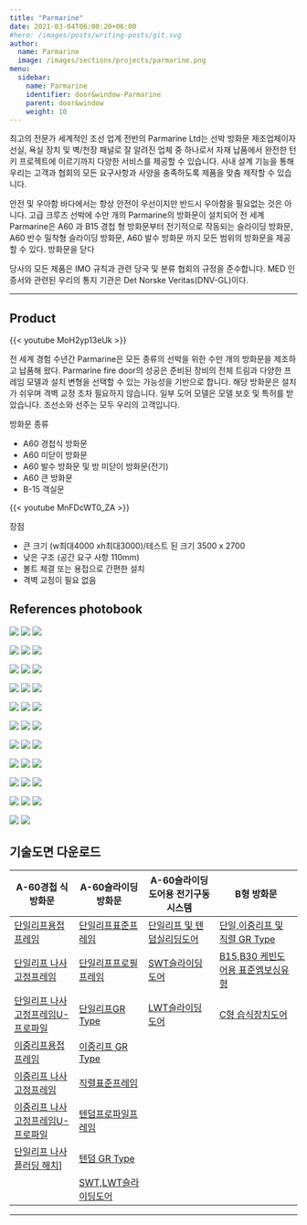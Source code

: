 ```yaml
---
title: "Parmarine"
date: 2021-03-04T06:00:20+06:00
#hero: /images/posts/writing-posts/git.svg
author:
  name: Parmarine
  image: /images/sections/projects/parmarine.png
menu:
  sidebar:
    name: Parmarine
    identifier: door&window-Parmarine
    parent: door&window
    weight: 10
---
```

최고의 전문가
세계적인 조선 업계 전반의 Parmarine Ltd는 선박 방화문 제조업체이자 선실, 욕실 장치 및 벽/천장 패널로 잘 알려진 업체 중 하나로서 자재 납품에서 완전한 턴 키 프로젝트에 이르기까지 다양한 서비스를 제공할 수 있습니다. 사내 설계 기능을 통해 우리는 고객과 협회의 모든 요구사항과 사양을 충족하도록 제품을 맞춤 제작할 수 있습니다.

안전 및 우아함
바다에서는 항상 안전이 우선이지만 반드시 우아함을 필요없는 것은 아니다. 고급 크루즈 선박에 수만 개의 Parmarine의 방화문이 설치되어 전 세계 Parmarine은 A60 과 B15 경첩 형 방화문부터 전기적으로 작동되는 슬라이딩 방화문, A60 반수 밀착형 슬라이딩 방화문, A60 발수 방화문 까지 모든 범위의 방화문을 제공할 수 있다. 방화문을 닫다

당사의 모든 제품은 IMO 규칙과 관련 당국 및 분류 협회의 규정을 준수합니다. MED 인증서와 관련된 우리의 통지 기관은 Det Norske Veritas(DNV-GL)이다.

---
## Product

{{< youtube MoH2yp13eUk >}}

전 세계 경험
수년간 Parmarine은 모든 종류의 선박을 위한 수만 개의 방화문을 제조하고 납품해 왔다. Parmarine fire door의 성공은 준비된 장비의 전체 트림과 다양한 프레임 모델과 설치 변형을 선택할 수 있는 가능성을 기반으로 합니다. 해당 방화문은 설치가 쉬우며 격벽 교정 조차 필요하지 않습니다. 일부 도어 모델은 모델 보호 및 특허를 받았습니다. 조선소와 선주는 모두 우리의 고객입니다.

방화문 종류
  - A60 경첩식 방화문
  - A60 미닫이 방화문
  - A60 발수 방화문 및 방 미닫이 방화문(전기)
  - A60 큰 방화문
  - B-15 객실문

{{< youtube MnFDcWT0_ZA >}}


장점

  - 큰 크기 (w최대4000 xh최대3000)/테스트 된 크기 3500 x 2700  
  - 낮은 구조 (공간 요구 사항 110mm)
  - 볼트 체결 또는 용접으로 간편한 설치
  - 격벽 교정이 필요 없음

## References photobook

![](http://www.parmarine.fi/wp-content/uploads/2015/06/Mein-Schiff-4-%C2%A9-Kari-Palsila_00711-300x300.jpg)
![](http://www.parmarine.fi/wp-content/uploads/2015/06/Mein-Schiff-4-%C2%A9-Kari-Palsila_007201-300x300.jpg)
![](http://www.parmarine.fi/wp-content/uploads/2015/06/Mein-Schiff-4-%C2%A9-Kari-Palsila_00717-300x300.jpg)


![](http://www.parmarine.fi/wp-content/uploads/2015/06/Mein-Schiff-4-%C2%A9-Kari-Palsila_007311-300x300.jpg)
![](http://www.parmarine.fi/wp-content/uploads/2015/06/Mein-Schiff-4-%C2%A9-Kari-Palsila_00629-300x300.jpg)
![](http://www.parmarine.fi/wp-content/uploads/2015/04/Mein-Schiff-4-%C2%A9-Kari-Palsila_00780-300x300.jpg)


![](http://www.parmarine.fi/wp-content/uploads/2015/06/Mein-Schiff-4-%C2%A9-Kari-Palsila_00659-300x300.jpg)
![](http://www.parmarine.fi/wp-content/uploads/2015/05/Ovi_1a_-300x300.jpg)
![](http://www.parmarine.fi/wp-content/uploads/2015/05/Ovi_1c_-300x300.jpg)


![](http://www.parmarine.fi/wp-content/uploads/2015/05/Ovi_10a_-300x300.jpg)
![](http://www.parmarine.fi/wp-content/uploads/2015/05/Ovi_7b_-300x300.jpg)
![](http://www.parmarine.fi/wp-content/uploads/2015/05/Ovi_8a_-300x300.jpg)


![](http://www.parmarine.fi/wp-content/uploads/2015/05/Ovi_8b_-300x300.jpg)
![](http://www.parmarine.fi/wp-content/uploads/2015/05/Ovi_4a_-300x300.jpg)
![](http://www.parmarine.fi/wp-content/uploads/2015/06/Mein-Schiff-4-%C2%A9-Kari-Palsila_007631-300x300.jpg)


![](http://www.parmarine.fi/wp-content/uploads/2015/05/Ovi_3a_-300x300.jpg)
![](http://www.parmarine.fi/wp-content/uploads/2015/05/Ovi_6a_-300x300.jpg)
![](http://www.parmarine.fi/wp-content/uploads/2015/05/Ovi_5b_-300x300.jpg)


![](http://www.parmarine.fi/wp-content/uploads/2015/05/Ovi_5f_-300x300.jpg)
![](http://www.parmarine.fi/wp-content/uploads/2015/04/fire_door2_iso-300x300.jpg)
![](http://www.parmarine.fi/wp-content/uploads/2015/04/fire_door3_iso-300x300.jpg)


![](http://www.parmarine.fi/wp-content/uploads/2015/04/fire_door5_iso-300x300.jpg)
![](http://www.parmarine.fi/wp-content/uploads/2015/04/fire_door7_iso-300x300.jpg)
![](http://www.parmarine.fi/wp-content/uploads/2015/04/fire_door8_iso-300x300.jpg)


![](http://www.parmarine.fi/wp-content/uploads/2015/04/fire_door15_iso-300x300.jpg)
![](http://www.parmarine.fi/wp-content/uploads/2015/04/fire_door12_iso-300x300.jpg)
![](http://www.parmarine.fi/wp-content/uploads/2015/04/fire_door9_iso-300x300.jpg)


![](http://www.parmarine.fi/wp-content/uploads/2015/04/fire_door10_iso-300x300.jpg)
![](http://www.parmarine.fi/wp-content/uploads/2015/04/fire_door14_iso-300x300.jpg)
![](http://www.parmarine.fi/wp-content/uploads/2015/04/hytti1_iso-300x300.jpg)


![](http://www.parmarine.fi/wp-content/uploads/2015/04/hytti2_iso-300x300.jpg)
![](http://www.parmarine.fi/wp-content/uploads/2015/04/hytti3_iso-300x300.jpg)

## 기술도면 다운로드

|A-60경첩 식 방화문|A-60슬라이딩 방화문|A-60슬라이딩도어용 전기구동시스템|B형 방화문|
|--|--|--|--|
|[단일리프용접프레임](http://www.parmarine.fi/?ddownload=483)|[단일리프표준프레임](http://www.parmarine.fi/?ddownload=506)|[단일리프 및 텐덤실리딩도어](http://www.parmarine.fi/?ddownload=527)|[단일,이중리프 및 직렬 GR Type](http://www.parmarine.fi/?ddownload=529)|[B15,B30 케빈도어](http://www.parmarine.fi/?ddownload=537)|
|[단일리프 나사고정프레임](http://www.parmarine.fi/?ddownload=496)|[단일리프프로필프레임](http://www.parmarine.fi/?ddownload=508)|[SWT슬라이딩도어](http://www.parmarine.fi/?ddownload=531)|[B15,B30 케빈도어용 표준엠보싱유형](http://www.parmarine.fi/?ddownload=540)
|[단일리프 나사고정프레임U-프로파일](http://www.parmarine.fi/?ddownload=498)|[단일리프GR Type](http://www.parmarine.fi/?ddownload=510)|[LWT슬라이딩도어](http://www.parmarine.fi/?ddownload=533)|[C형 습식장치도어](http://www.parmarine.fi/?ddownload=542)|
|[이중리프용접프레임](http://www.parmarine.fi/?ddownload=500)|[이중리프 GR Type](http://www.parmarine.fi/?ddownload=512)|
|[이중리프 나사고정프레임](http://www.parmarine.fi/?ddownload=502)|[직렬표준프레임](http://www.parmarine.fi/?ddownload=515)|
|[이중리프 나사고정프레임U-프로파일](http://www.parmarine.fi/?ddownload=498)|[텐덤프로파일프레임](http://www.parmarine.fi/?ddownload=519)|
|[단일리프 나사 플러딩 해치](http://www.parmarine.fi/?ddownload=877)]|[텐덤 GR Type](http://www.parmarine.fi/?ddownload=521)|
||[SWT,LWT슬라이딩도어](http://www.parmarine.fi/?ddownload=524)|

---
